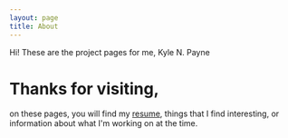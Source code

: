 ```yaml
---
layout: page
title: About
---
```


<p class="message">
	Hi! These are the project pages for me, Kyle N. Payne
</p>

# Thanks for visiting,

on these pages, you will find my [resume](http://kylenpayne.github.io/resume.pdf "Resume"), things that I find interesting, or information about what I'm working on
at the time. 


